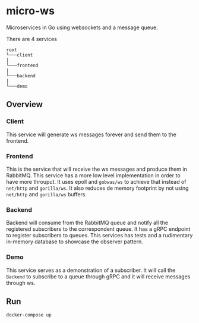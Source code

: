 # micro-ws
Microservices in Go using websockets and a message queue.

There are 4 services

```
root
└───client
|
└───frontend
|
└───backend
|
└───demo
```
## Overview
### Client
This service will generate ws messages forever and send them to the frontend.

### Frontend
This is the service that will receive the ws messages and produce them in RabbitMQ. This service has a more low level implementation in order to have more throuput. 
It uses epoll and `gobwas/ws` to achieve that instead of `net/http` and `gorilla/ws`. It also reduces de memory footprint by not using `net/http` and `gorilla/ws` buffers.

### Backend
Backend will consume from the RabbitMQ queue and notify all the registered subscribers to the correspondent queue.
It has a gRPC endpoint to register subscribers to queues.
This services has tests and a rudimentary in-memory database to showcase the observer pattern.

### Demo
This service serves as a demonstration of a subscriber. It will call the `Backend` to subscribe to a queue through gRPC and it will receive messages through ws.

## Run
`docker-compose up`
